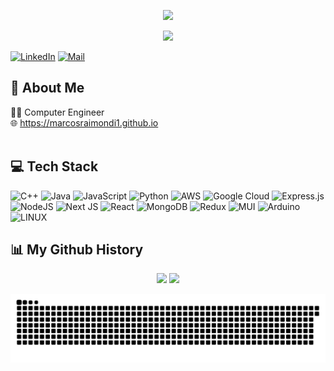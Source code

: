 <p align="center">
  <picture>
    <source
      srcset="https://capsule-render.vercel.app/api?type=venom&theme=onedark&text=Marcos%20Raimondi&height=200&animation=fadeIn"
      media="(prefers-color-scheme: dark)"
    />
    <source
      srcset="https://capsule-render.vercel.app/api?type=venom&theme=radical&text=Marcos%20Raimondi&height=200&animation=fadeIn"
      media="(prefers-color-scheme: light), (prefers-color-scheme: no-preference)"
    />
    <img src="https://capsule-render.vercel.app/api?type=venom&theme=default&text=Marcos%20Raimondi&height=200&animation=fadeIn" />
  </picture>
</p>

<p align="center">
  <img height="400" src="https://media.giphy.com/media/b6cIH4VaG3bFwOWV9a/giphy.gif?cid=790b7611aduu8boxatit3m2bp3x8hpoeraxzybsyroucbhit&ep=v1_gifs_search&rid=giphy.gif&ct=g"/>
</p>

[![LinkedIn](https://github.com/user-attachments/assets/7471fddb-5376-49a4-92f8-7359ea3d439f)](https://linkedin.com/in/marcos-raimondi) 
[![Mail](https://github.com/user-attachments/assets/d0e2de4b-50d8-4f45-b6bc-e5b091ac2176)](mailto:marcosraimondi1@gmail.com)

## 💫 About Me
👨‍💻 Computer Engineer<br>
🌐 https://marcosraimondi1.github.io<br><br>

## 💻 Tech Stack
![C++](https://img.shields.io/badge/c++-%2300599C.svg?style=flat&logo=c%2B%2B&logoColor=white) ![Java](https://img.shields.io/badge/java-%23ED8B00.svg?style=flat&logo=java&logoColor=white) ![JavaScript](https://img.shields.io/badge/javascript-%23323330.svg?style=flat&logo=javascript&logoColor=%23F7DF1E) ![Python](https://img.shields.io/badge/python-3670A0?style=flat&logo=python&logoColor=ffdd54) ![AWS](https://img.shields.io/badge/AWS-%23FF9900.svg?style=flat&logo=amazon-aws&logoColor=white) ![Google Cloud](https://img.shields.io/badge/Google%20Cloud-%234285F4.svg?style=flat&logo=google-cloud&logoColor=white) ![Express.js](https://img.shields.io/badge/express.js-%23404d59.svg?style=flat&logo=express&logoColor=%2361DAFB) ![NodeJS](https://img.shields.io/badge/node.js-6DA55F?style=flat&logo=node.js&logoColor=white) ![Next JS](https://img.shields.io/badge/Next-black?style=flat&logo=next.js&logoColor=white) ![React](https://img.shields.io/badge/react-%2320232a.svg?style=flat&logo=react&logoColor=%2361DAFB) ![MongoDB](https://img.shields.io/badge/MongoDB-%234ea94b.svg?style=flat&logo=mongodb&logoColor=white) ![Redux](https://img.shields.io/badge/redux-%23593d88.svg?style=flat&logo=redux&logoColor=white) ![MUI](https://img.shields.io/badge/MUI-%230081CB.svg?style=flat&logo=material-ui&logoColor=white) ![Arduino](https://img.shields.io/badge/-Arduino-00979D?style=flat&logo=Arduino&logoColor=white) ![LINUX](https://img.shields.io/badge/Linux-FCC624?style=flat&logo=linux&logoColor=black)

## 📊 My Github History

<p align="center">
  <picture>
    <source
      srcset="https://github-readme-stats.vercel.app/api?username=marcosraimondi1&show_icons=true&theme=onedark"
      media="(prefers-color-scheme: dark)"
    />
    <source
      srcset="https://github-readme-stats.vercel.app/api?username=marcosraimondi1&show_icons=true&theme=transparent"
      media="(prefers-color-scheme: light), (prefers-color-scheme: no-preference)"
    />
    <img height="200" src="https://github-readme-stats.vercel.app/api?username=marcosraimondi1&show_icons=true&theme=transparent" />
  </picture>
  <picture>
    <source
      srcset="https://github-readme-stats.vercel.app/api/top-langs/?username=marcosraimondi1&size_weight=0.5&count_weight=0.5&langs_count=5&layout=compact&theme=onedark"
      media="(prefers-color-scheme: dark)"
    />
    <source
      srcset="https://github-readme-stats.vercel.app/api/top-langs/?username=marcosraimondi1&size_weight=0.5&count_weight=0.5&langs_count=5&layout=compact&theme=transparent"
      media="(prefers-color-scheme: light), (prefers-color-scheme: no-preference)"
    />
    <img height="200" src="https://github-readme-stats.vercel.app/api/top-langs/?username=marcosraimondi1&size_weight=0.5&count_weight=0.5&langs_count=5&layout=compact&theme=transparent" />
  </picture>
</p>

![Snake animation](https://github.com/marcosraimondi1/marcosraimondi1/blob/output/github-contribution-grid-snake.svg)

